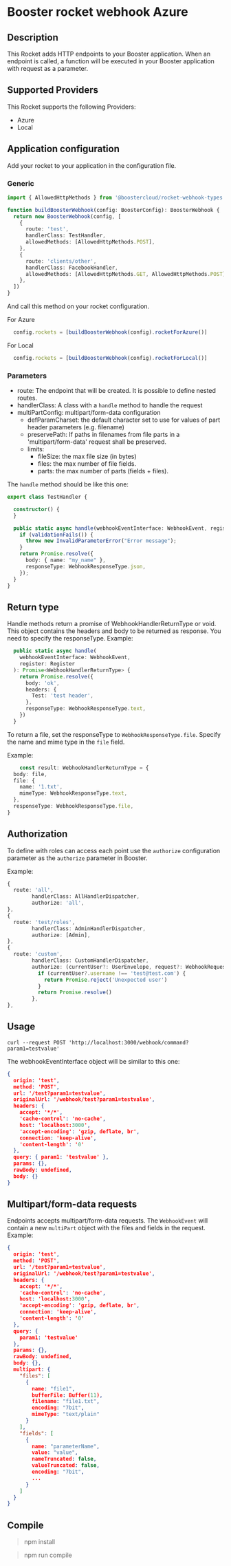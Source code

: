 # Booster rocket webhook Azure

## Description
This Rocket adds HTTP endpoints to your Booster application. When an endpoint is called, a function will be executed in your Booster application with request as a parameter. 

## Supported Providers

This Rocket supports the following Providers:

* Azure
* Local

## Application configuration

Add your rocket to your application in the configuration file.

### Generic

```typescript
import { AllowedHttpMethods } from '@boostercloud/rocket-webhook-types'

function buildBoosterWebhook(config: BoosterConfig): BoosterWebhook {
  return new BoosterWebhook(config, [
    {
      route: 'test',
      handlerClass: TestHandler,
      allowedMethods: [AllowedHttpMethods.POST],
    },
    {
      route: 'clients/other',
      handlerClass: FacebookHandler,
      allowedMethods: [AllowedHttpMethods.GET, AllowedHttpMethods.POST],
    },
  ])
}
```

And call this method on your rocket configuration.

For Azure
```typescript
  config.rockets = [buildBoosterWebhook(config).rocketForAzure()]
```

For Local
```typescript
  config.rockets = [buildBoosterWebhook(config).rocketForLocal()]
```

### Parameters

* route: The endpoint that will be created. It is possible to define nested routes.
* handlerClass: A class with a `handle` method to handle the request
* multiPartConfig: multipart/form-data configuration
  * defParamCharset: the default character set to use for values of part header parameters (e.g. filename)
  * preservePath: If paths in filenames from file parts in a 'multipart/form-data' request shall be preserved. 
  * limits:
    * fileSize: the max file size (in bytes)
    * files: the max number of file fields.
    * parts: the max number of parts (fields + files).

The `handle` method should be like this one:

```typescript
export class TestHandler {

  constructor() {
  }

  public static async handle(webhookEventInterface: WebhookEvent, register: Register): Promise<WebhookHandlerReturnType> {
    if (validationFails()) {
      throw new InvalidParameterError("Error message");
    }
    return Promise.resolve({
      body: { name: "my_name" },
      responseType: WebhookResponseType.json,
    });
  }
}
```

## Return type

Handle methods return a promise of WebhookHandlerReturnType or void. This object contains the headers and body to be returned as response. You need to specify the responseType. Example:

```typescript
  public static async handle(
    webhookEventInterface: WebhookEvent,
    register: Register
  ): Promise<WebhookHandlerReturnType> {
    return Promise.resolve({
      body: 'ok',
      headers: {
        Test: 'test header',
      },
      responseType: WebhookResponseType.text,
    })
  }
```

To return a file, set the responseType to `WebhookResponseType.file`. Specify the name and mime type in the `file` field.

Example:

```typescript
    const result: WebhookHandlerReturnType = {
  body: file,
  file: {
    name: '1.txt',
    mimeType: WebhookResponseType.text,
  },
  responseType: WebhookResponseType.file,
}
```

## Authorization

To define with roles can access each point use the `authorize` configuration parameter as the `authorize` parameter in Booster.

Example:

```typescript
{
  route: 'all',
        handlerClass: AllHandlerDispatcher,
        authorize: 'all',
},
{
  route: 'test/roles',
        handlerClass: AdminHandlerDispatcher,
        authorize: [Admin],
},
{
  route: 'custom',
        handlerClass: CustomHandlerDispatcher,
        authorize: (currentUser?: UserEnvelope, request?: WebhookRequest): Promise<void> => {
          if (currentUser?.username !== 'test@test.com') {
            return Promise.reject('Unexpected user')
          }
          return Promise.resolve()
        },
},
```

## Usage

```shell
curl --request POST 'http://localhost:3000/webhook/command?param1=testvalue'
```

The webhookEventInterface object will be similar to this one: 

```json
{
  origin: 'test',
  method: 'POST',
  url: '/test?param1=testvalue',
  originalUrl: '/webhook/test?param1=testvalue',
  headers: {
    accept: '*/*',
    'cache-control': 'no-cache',
    host: 'localhost:3000',
    'accept-encoding': 'gzip, deflate, br',
    connection: 'keep-alive',
    'content-length': '0'
  },
  query: { param1: 'testvalue' },
  params: {},
  rawBody: undefined,
  body: {}
}
```


## Multipart/form-data requests

Endpoints accepts multipart/form-data requests. The `WebhookEvent` will contain a new `multiPart` object with the files and fields in the request. Example:

```json
{
  origin: 'test',
  method: 'POST',
  url: '/test?param1=testvalue',
  originalUrl: '/webhook/test?param1=testvalue',
  headers: {
    accept: '*/*',
    'cache-control': 'no-cache',
    host: 'localhost:3000',
    'accept-encoding': 'gzip, deflate, br',
    connection: 'keep-alive',
    'content-length': '0'
  },
  query: {
    param1: 'testvalue'
  },
  params: {},
  rawBody: undefined,
  body: {},
  multipart: {
    "files": [
      {
        name: "file1",
        bufferFile: Buffer(11),
        filename: "file1.txt",
        encoding: "7bit",
        mimeType: "text/plain"
      }
    ],
    "fields": [
      {
        name: "parameterName",
        value: "value",
        nameTruncated: false,
        valueTruncated: false,
        encoding: "7bit",
        ...
      }
    ]
  }
}
```

## Compile

> npm install

> npm run compile
